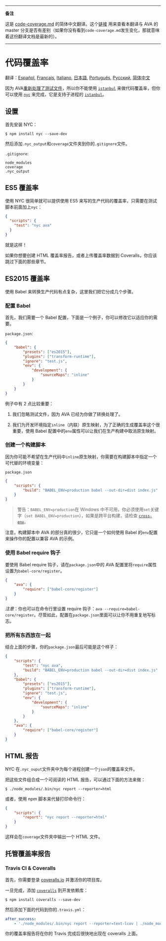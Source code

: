 ___
**备注**

这是 [code-coverage.md](https://github.com/sindresorhus/ava/blob/master/docs/recipes/code-coverage.md) 的简体中文翻译。这个[链接](https://github.com/sindresorhus/ava/compare/1868204c1901f45b4f66a520ef6486fdd71fe1d2...master#diff-b3aa0c81a407f54f636a1cf5a619a4a6) 用来查看本翻译与 AVA 的 master 分支是否有差别（如果你没有看到`code-coverage.md`发生变化，那就意味着这份翻译文档是最新的）。
___

# 代码覆盖率

翻译：[Español](https://github.com/sindresorhus/ava-docs/blob/master/es_ES/docs/recipes/code-coverage.md), [Français](https://github.com/sindresorhus/ava-docs/blob/master/fr_FR/docs/recipes/code-coverage.md), [Italiano](https://github.com/sindresorhus/ava-docs/blob/master/it_IT/docs/recipes/code-coverage.md), [日本語](https://github.com/sindresorhus/ava-docs/blob/master/ja_JP/docs/recipes/code-coverage.md), [Português](https://github.com/sindresorhus/ava-docs/blob/master/pt_BR/docs/recipes/code-coverage.md), [Русский](https://github.com/sindresorhus/ava-docs/blob/master/ru_RU/docs/recipes/code-coverage.md), [简体中文](https://github.com/sindresorhus/ava-docs/blob/master/zh_CN/docs/recipes/code-coverage.md)


因为 AVA[重新处理了测试文件][process-isolation]，所以你不能使用 [`istanbul`] 来做代码覆盖率，但你可以使用 [`nyc`] 来完成，它是支持子进程的 [`istanbul`]。

## 设置

首先安装 NYC：

```
$ npm install nyc --save-dev
```

然后添加`.nyc_output`和`coverage`文件夹到你的`.gitignore`文件。

`.gitignore`:

```
node_modules
coverage
.nyc_output
```

## ES5 覆盖率

使用 NYC 很简单就可以提供使用 ES5 来写的生产代码的覆盖率，只需要在测试脚本前面加上`nyc`：

```json
{
  "scripts": {
    "test": "nyc ava"
  }
}
```

就是这样！

如果你想要创建 HTML 覆盖率报告，或者上传覆盖率数据到 Coveralls，你应该跳过下面的那些章节。

## ES2015 覆盖率

使用 Babel 来转换生产代码有点复杂，这里我们把它分成几个步骤。

### 配置 Babel

首先，我们需要一个 Babel 配置，下面是一个例子，你可以修改它以适应你的需要。

`package.json`:
```json
{
    "babel": {
        "presets": ["es2015"],
        "plugins": ["transform-runtime"],
        "ignore": "test.js",
        "env": {
            "development": {
                "sourceMaps": "inline"
            }
        }
    }
}
```

例子中有 2 点比较重要：

1. 我们忽略测试文件，因为 AVA 已经为你做了转换处理了。

2. 我们为开发环境指定`inline`（内联）原生映射，为了正确的生成覆盖率这个很重要，使用 Babel 配置中的`env`属性可以让我们在生产构建中取消原生映射。


### 创建一个构建脚本

因为你可能不希望在生产代码中`inline`原生映射，你需要在构建脚本中指定一个可代替的环境变量：

`package.json`

```json
{
    "scripts": {
        "build": "BABEL_ENV=production babel --out-dir=dist index.js"
    }
}
```

> 警告：`BABEL_ENV=production`在 Windows 中不可用，你必须使用`set`关键字（`set BABEL_ENV=production`），如果是跨平台构建，请检查 [`cross-env`]。

注意，构建脚本中 AVA 的部分真的很少，它只是一个如何使用 Babel 的`env`配置来操作你的配置以兼容 AVA 的示例。

### 使用 Babel require 钩子

要使用 Babel require 钩子，请在`package.json`中的 AVA 配置里将`require`属性设置为`babel-core/register`。

```json
{
    "ava": {
        "require": ["babel-core/register"]
    }
}
```

*注意*：你也可以在命令行里设置 require 钩子：`ava --require=babel-core/register`。尽管如此，配置在`package.json`里面可以让你不用重复地写标志。

### 把所有东西放在一起

结合上面的步骤，你的`package.json`最后可能是这个样子：

```json
{
    "scripts": {
        "test": "nyc ava",
        "build": "BABEL_ENV=production babel --out-dir=dist index.js"
    },
    "babel": {
        "presets": ["es2015"],
        "plugins": ["transform-runtime"],
        "ignore": "test.js",
        "env": {
            "development": {
                "sourceMaps": "inline"
            }
        }
    },
    "ava": {
        "require": ["babel-core/register"]
    }
}
```


## HTML 报告

NYC 在`.nyc_ouput`文件夹中为每个进程创建一个`json`的覆盖率文件。

把这些文件组合成一个可阅读的 HTML 报告，可以通过下面的方法来做：

```
$ ./node_modules/.bin/nyc report --reporter=html
```

或者，使用 npm 脚本来代替打印命令行：

```json
{
    "scripts": {
        "report": "nyc report --reporter=html"
    }
}
```

这样会在`coverage`文件夹中输出一个 HTML 文件。


## 托管覆盖率报告

### Travis CI & Coveralls

首先，你需要登录 [coveralls.io] 并激活你的项目库。

一旦完成，添加 [`coveralls`] 到开发依赖库：

```
$ npm install coveralls --save-dev
```

然后添加下面的代码到你的`.travis.yml`：

```yaml
after_success:
    - './node_modules/.bin/nyc report --reporter=text-lcov | ./node_modules/.bin/coveralls'
```

你的覆盖率报告将在你的 Travis 完成后很快地出现在 coveralls 上面。

[`babel`]:      https://github.com/babel/babel
[coveralls.io]: https://coveralls.io
[`coveralls`]:  https://github.com/nickmerwin/node-coveralls
[`cross-env`]:  https://github.com/kentcdodds/cross-env
[process-isolation]: https://github.com/sindresorhus/ava-docs/blob/master/zh_CN/readme.md#隔离进程
[`istanbul`]:   https://github.com/gotwarlost/istanbul
[`nyc`]:        https://github.com/bcoe/nyc
